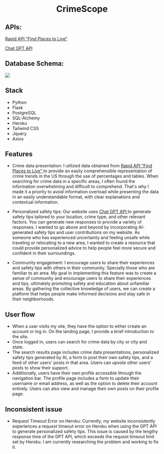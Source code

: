 # <div style="text-align:center;">CrimeScope</div>

## APIs:

<a href="https://rapidapi.com/apimaker/api/find-places-to-live/">Rapid API "Find Places to Live"</a>

<a href="https://platform.openai.com/docs/introduction">Chat GPT API</a>

## Database Schema:

<img src="/schema.jpg"/>

## Stack

- Python
- Flask
- PostgreSQL
- SQL-Alchemy
- Heroku
- Tailwind CSS
- Jquery
- Axios

## Features

- Crime data presentation: I utilized data obtained from <a href="https://rapidapi.com/apimaker/api/find-places-to-live/"> Rapid API "Find Places to Live" </a> to provide an easily comprehensible representation of crime trends in the US through the use of percentages and tables. When searching for crime data in a specific areas, I often found the information overwhelming and difficult to comprehend. That's why I made it a priority to avoid information overload while presenting the data in an easily understandable format, with clear explanations and contextual information.

- Personalized safety tips: Our website uses <a href="https://platform.openai.com/docs/introduction"> Chat GPT API </a> to generate safety tips tailored to your location, crime type, and other relevant factors. You can generate new responses to provide a variety of responses. I wanted to go above and beyond by incorporating AI-generated safety tips and user contributions on my website. As someone who has experienced uncertainty and feeling unsafe while traveling or relocating to a new area, I wanted to create a resource that could provide personalized advice to help people feel more secure and confident in their surroundings.

- Community engagement: I encourage users to share their experiences and safety tips with others in their community. Specially those who are familiar to an area. My goal in implementing this feature was to create a sense of community and encourage users to share their experiences and tips, ultimately promoting safety and education about unfamiliar areas. By gathering the collective knowledge of users, we can create a platform that helps people make informed decisions and stay safe in their neighborhoods.

## User flow

- When a user visits my site, they have the option to either create an account or log in. On the landing page, I provide a brief introduction to the site.
- Once logged in, users can search for crime data by city or city and state.
- The search results page includes crime data presentations, personalized safety tips generated by AI, a form to post their own safety tips, and a feed of other users' posts in that area. Users can upvote other users' posts to show their support.
- Additionally, users have their own profile accessible through the navigation bar. The profile page includes a form to update their username or email address, as well as the option to delete their account entirely. Users can also view and manage their own posts on their profile page.

## Inconsistent issue

- Request Timeout Error on Heroku: Currently, my website inconsistently experiences a request timeout error on Heroku when using the GPT API to generate personalized safety tips. This issue is caused by the lengthy response time of the GPT API, which exceeds the request timeout limit set by Heroku. I am currently researching the problem and working to fix it.
